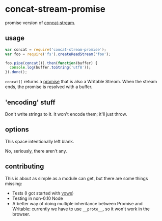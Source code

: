 concat-stream-promise
=====================

promise version of [concat-stream](https://www.npmjs.org/package/concat-stream).

usage
-----

```js
var concat = require('concat-stream-promise');
var foo = require('fs').createReadStream('foo');

foo.pipe(concat()).then(function(buffer) {
  console.log(buffer.toString('utf8'));
}).done();
```

`concat()` returns a [promise](https://www.npmjs.org/package/promise) that is also a Writable Stream. When the stream ends, the promise is resolved with a buffer.

'encoding' stuff
----------------

Don't write strings to it. It won't encode them; it'll just throw.

options
-------

This space intentionally left blank.

No, seriously, there aren't any.

contributing
------------

This is about as simple as a module can get, but there are some things missing:
* Tests (I got started with [vows](https://www.npmjs.org/package/vows))
* Testing in non-0.10 Node
* A better way of doing multiple inheritance between Promise and Writable: currently we have to use `__proto__`, so it won't work in the browser.

